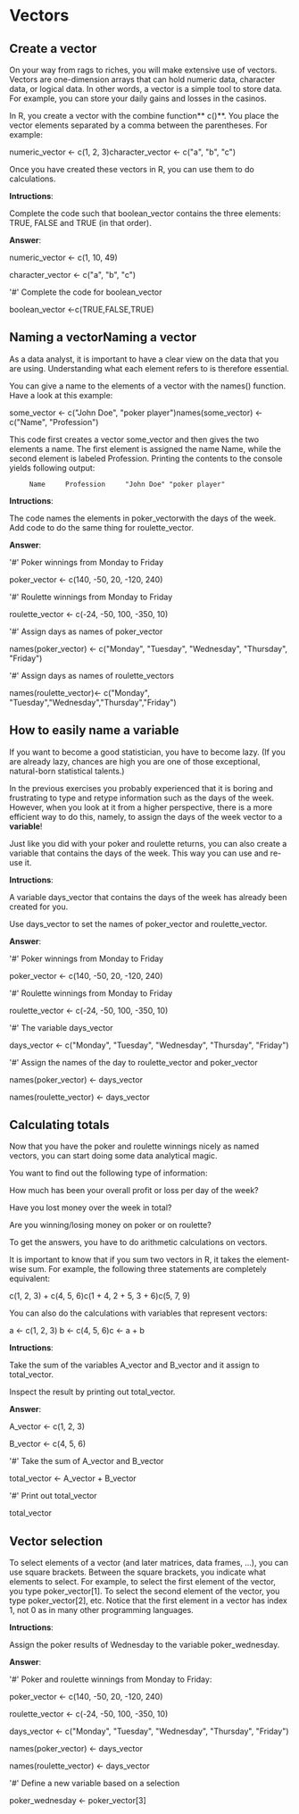 # Vectors

## Create a vector 

On your way from rags to riches, you will make extensive use of vectors. Vectors are one-dimension arrays that can hold numeric data, character data, or logical data. In other words, a vector is a simple tool to store data. For example, you can store your daily gains and losses in the casinos. 

In R, you create a vector with the combine function** c()**. You place the vector elements separated by a comma between the parentheses. For example: 

numeric_vector <- c(1, 2, 3)character_vector <- c("a", "b", "c") 

Once you have created these vectors in R, you can use them to do calculations. 

**Intructions**: 

Complete the code such that boolean_vector contains the three elements: TRUE, FALSE and TRUE (in that order). 

**Answer**: 

numeric_vector <- c(1, 10, 49) 

character_vector <- c("a", "b", "c") 

'#' Complete the code for boolean_vector 

boolean_vector <-c(TRUE,FALSE,TRUE) 

## Naming a vectorNaming a vector 

As a data analyst, it is important to have a clear view on the data that you are using. Understanding what each element refers to is therefore essential. 

You can give a name to the elements of a vector with the names() function. Have a look at this example: 

some_vector <- c("John Doe", "poker player")names(some_vector) <- c("Name", "Profession") 

This code first creates a vector some_vector and then gives the two elements a name. The first element is assigned the name Name, while the second element is labeled Profession. Printing the contents to the console yields following output: 

         Name     Profession     "John Doe" "poker player"  

**Intructions**: 

The code names the elements in poker_vectorwith the days of the week. Add code to do the same thing for roulette_vector. 

**Answer**: 

'#' Poker winnings from Monday to Friday 

poker_vector <- c(140, -50, 20, -120, 240) 

'#' Roulette winnings from Monday to Friday 

roulette_vector <- c(-24, -50, 100, -350, 10) 

'#' Assign days as names of poker_vector 

names(poker_vector) <- c("Monday", "Tuesday", "Wednesday", "Thursday", "Friday") 

'#' Assign days as names of roulette_vectors 

names(roulette_vector)<- c("Monday", "Tuesday","Wednesday","Thursday","Friday") 


## How to easily name a variable 

If you want to become a good statistician, you have to become lazy. (If you are already lazy, chances are high you are one of those exceptional, natural-born statistical talents.) 

In the previous exercises you probably experienced that it is boring and frustrating to type and retype information such as the days of the week. However, when you look at it from a higher perspective, there is a more efficient way to do this, namely, to assign the days of the week vector to a **variable**! 

Just like you did with your poker and roulette returns, you can also create a variable that contains the days of the week. This way you can use and re-use it. 

**Intructions**: 

A variable days_vector that contains the days of the week has already been created for you. 

Use days_vector to set the names of poker_vector and roulette_vector. 

 
**Answer**: 

'#' Poker winnings from Monday to Friday 

poker_vector <- c(140, -50, 20, -120, 240) 

'#' Roulette winnings from Monday to Friday 

roulette_vector <- c(-24, -50, 100, -350, 10) 

'#' The variable days_vector 

days_vector <- c("Monday", "Tuesday", "Wednesday", "Thursday", "Friday") 

'#' Assign the names of the day to roulette_vector and poker_vector 

names(poker_vector) <- days_vector 

names(roulette_vector) <- days_vector 

 

## Calculating totals 

Now that you have the poker and roulette winnings nicely as named vectors, you can start doing some data analytical magic. 

You want to find out the following type of information: 

How much has been your overall profit or loss per day of the week? 

Have you lost money over the week in total? 

Are you winning/losing money on poker or on roulette? 

To get the answers, you have to do arithmetic calculations on vectors. 

It is important to know that if you sum two vectors in R, it takes the element-wise sum. For example, the following three statements are completely equivalent: 

c(1, 2, 3) + c(4, 5, 6)c(1 + 4, 2 + 5, 3 + 6)c(5, 7, 9) 

You can also do the calculations with variables that represent vectors: 

a <- c(1, 2, 3) b <- c(4, 5, 6)c <- a + b 

 

**Intructions**: 

Take the sum of the variables A_vector and B_vector and it assign to total_vector. 

Inspect the result by printing out total_vector. 

**Answer**: 

A_vector <- c(1, 2, 3) 

B_vector <- c(4, 5, 6) 

'#' Take the sum of A_vector and B_vector 

total_vector <- A_vector + B_vector 

'#' Print out total_vector 

total_vector 

## Vector selection 

To select elements of a vector (and later matrices, data frames, ...), you can use square brackets. Between the square brackets, you indicate what elements to select. For example, to select the first element of the vector, you type poker_vector[1]. To select the second element of the vector, you type poker_vector[2], etc. Notice that the first element in a vector has index 1, not 0 as in many other programming languages. 

**Intructions**: 

Assign the poker results of Wednesday to the variable poker_wednesday. 

**Answer**: 

'#' Poker and roulette winnings from Monday to Friday: 

poker_vector <- c(140, -50, 20, -120, 240) 

roulette_vector <- c(-24, -50, 100, -350, 10) 

days_vector <- c("Monday", "Tuesday", "Wednesday", "Thursday", "Friday") 

names(poker_vector) <- days_vector 

names(roulette_vector) <- days_vector 

'#' Define a new variable based on a selection 

poker_wednesday <- poker_vector[3] 

 